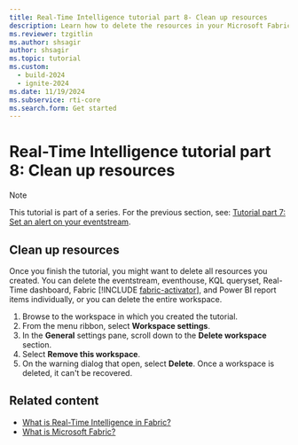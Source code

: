 ```yaml
---
title: Real-Time Intelligence tutorial part 8- Clean up resources
description: Learn how to delete the resources in your Microsoft Fabric workspace.
ms.reviewer: tzgitlin
ms.author: shsagir
author: shsagir
ms.topic: tutorial
ms.custom:
  - build-2024
  - ignite-2024
ms.date: 11/19/2024
ms.subservice: rti-core
ms.search.form: Get started
---
```

# Real-Time Intelligence tutorial part 8: Clean up resources

> [!NOTE]
> This tutorial is part of a series. For the previous section, see: [Tutorial part 7: Set an alert on your eventstream](tutorial-7-set-alert.md).

## Clean up resources

Once you finish the tutorial, you might want to delete all resources you created. You can delete the eventstream, eventhouse, KQL queryset, Real-Time dashboard, Fabric [!INCLUDE [fabric-activator](includes/fabric-activator.md)], and Power BI report items individually, or you can delete the entire workspace.

1. Browse to the workspace in which you created the tutorial.
1. From the menu ribbon, select **Workspace settings**.
1. In the **General** settings pane, scroll down to the **Delete workspace** section.
1. Select **Remove this workspace**.
1. On the warning dialog that open, select **Delete**. Once a workspace is deleted, it can't be recovered.

## Related content

* [What is Real-Time Intelligence in Fabric?](overview.md)
* [What is Microsoft Fabric?](../fundamentals/microsoft-fabric-overview.md)
